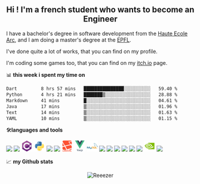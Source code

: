 <h2 align="center">Hi ! I'm a french student who wants to become an Engineer</h2>
 
I have a bachelor's degree in software development from the <a href="https://www.he-arc.ch">Haute Ecole Arc</a>, and I am doing a master's degree at the <a href="https://www.epfl.ch">EPFL</a>.

I've done quite a lot of works, that you can find on my profile.

I'm coding some games too, that you can find on my <a href="https://reezer01.itch.io">itch.io</a> page.

📊 **this week i spent my time on**
<!--START_SECTION:waka-->

```text
Dart         8 hrs 57 mins   ███████████████░░░░░░░░░░   59.40 %
Python       4 hrs 21 mins   ███████▒░░░░░░░░░░░░░░░░░   28.88 %
Markdown     41 mins         █░░░░░░░░░░░░░░░░░░░░░░░░   04.61 %
Java         17 mins         ▒░░░░░░░░░░░░░░░░░░░░░░░░   01.96 %
Text         14 mins         ▒░░░░░░░░░░░░░░░░░░░░░░░░   01.63 %
YAML         10 mins         ▒░░░░░░░░░░░░░░░░░░░░░░░░   01.15 %
```

<!--END_SECTION:waka-->

🛠️**languages and tools** 

<code><img height="30" src="https://raw.githubusercontent.com/jmnote/z-icons/master/svg/java.svg"></code>
<code><img height="30" src="https://raw.githubusercontent.com/jmnote/z-icons/master/svg/cpp.svg"></code>
<code><img height="30" src="https://raw.githubusercontent.com/devicons/devicon/master/icons/csharp/csharp-original.svg"></code>
<code><img height="30" src="https://raw.githubusercontent.com/devicons/devicon/master/icons/python/python-original.svg"></code>
<code><img height="30" src="https://www.vectorlogo.zone/logos/kotlinlang/kotlinlang-icon.svg"></code>
<code><img height="30" src="https://upload.wikimedia.org/wikipedia/commons/9/99/Unofficial_JavaScript_logo_2.svg"></code>
<code><img height="30" src="https://raw.githubusercontent.com/devicons/devicon/master/icons/laravel/laravel-plain-wordmark.svg"></code>
<code><img height="30" src="https://raw.githubusercontent.com/devicons/devicon/master/icons/vuejs/vuejs-original-wordmark.svg"></code>
<code><img height="30" src="https://raw.githubusercontent.com/devicons/devicon/master/icons/mysql/mysql-original-wordmark.svg"></code>
<code><img height="30" src="https://upload.wikimedia.org/wikipedia/commons/0/0b/Qt_logo_2016.svg"></code>
<code><img height="30" src="https://www.vectorlogo.zone/logos/springio/springio-icon.svg"></code>
<code><img height="30" src="https://www.vectorlogo.zone/logos/gnu_bash/gnu_bash-icon.svg"></code>
<code><img height="30" src="https://www.vectorlogo.zone/logos/figma/figma-icon.svg"></code>
<code><img height="30" src="https://www.vectorlogo.zone/logos/djangoproject/djangoproject-icon.svg"></code>
<code><img height="30" src="https://www.vectorlogo.zone/logos/unity3d/unity3d-icon.svg"></code>
<code><img height="30" src="https://raw.githubusercontent.com/vscode-icons/vscode-icons/master/icons/file_type_cuda.svg"></code>
<code><img height="30" src="https://raw.githubusercontent.com/gilbarbara/logos/master/logos/pytorch-icon.svg"></code>

📈 **my Github stats**
<p align="center"> <img src="https://github-readme-stats.vercel.app/api?username=Reeezer&show_icons=true&theme=gotham" alt="Reeezer" />

